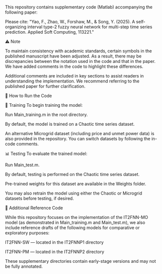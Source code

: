 This repository contains supplementary code (Matlab) accompanying the following paper:

Please cite: "Yao, F., Zhao, W., Forshaw, M., & Song, Y. (2025). A self-organizing interval type-2 fuzzy neural network for multi-step time series prediction. Applied Soft Computing, 113221."

⚠️ Note

To maintain consistency with academic standards, certain symbols in the published manuscript have been adjusted. As a result, there may be discrepancies between the notation used in the code and that in the paper. We have added comments in the code to highlight these differences.

Additional comments are included in key sections to assist readers in understanding the implementation. We recommend referring to the published paper for further clarification.

🚀 How to Run the Code

🔧 Training
To begin training the model:

Run Main_training.m in the root directory.

By default, the model is trained on a Chaotic time series dataset.

An alternative Microgrid dataset (including price and unmet power data) is also provided in the repository. You can switch datasets by following the in-code comments.

📊 Testing
To evaluate the trained model:

Run Main_test.m.

By default, testing is performed on the Chaotic time series dataset.

Pre-trained weights for this dataset are available in the Weights folder.

You may also retrain the model using either the Chaotic or Microgrid datasets before testing, if desired.

📁 Additional Reference Code

While this repository focuses on the implementation of the IT2FNN-MO model (as demonstrated in Main_training.m and Main_test.m), we also include reference drafts of the following models for comparative or exploratory purposes:

IT2FNN-SW — located in the IT2FNNP1 directory

IT2FNN-PM — located in the IT2FNNP2 directory

These supplementary directories contain early-stage versions and may not be fully annotated.


